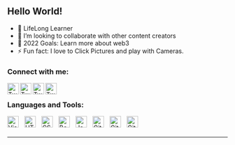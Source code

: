 ## Hello World!

- 🌱 LifeLong Learner
- 👯 I’m looking to collaborate with other content creators
- 🥅 2022 Goals: Learn more about web3
- ⚡ Fun fact: I love to Click Pictures and play with Cameras.

### Connect with me:

[<img align="left" alt="Twitter" width="26px" src="https://img.icons8.com/fluency/48/000000/twitter.png"/>](https://twitter.com/ArinMandal)
&nbsp;&nbsp;
[<img align="left" alt="Twitter" width="26px" src="https://img.icons8.com/fluency/48/000000/facebook-new.png"/>](https://www.facebook.com/Arin.mandal40/)
&nbsp;&nbsp;
[<img img align="left" alt="Twitter" width="26px" src="https://img.icons8.com/fluency/48/000000/instagram-new.png"/>](https://www.instagram.com/aris_shutter/)
[<img align="left" alt="Twitter" width="26px" src="https://img.icons8.com/color/48/000000/linkedin.png"/>](https://www.linkedin.com/in/arin-mandal-79b261151/)
### Languages and Tools:

<img align="left" alt="Visual Studio Code" width="26px" src="https://cdn.jsdelivr.net/gh/devicons/devicon/icons/vscode/vscode-original.svg" style="padding-right:10px;" />
<img align="left" alt="HTML5" width="26px" src="https://cdn.jsdelivr.net/gh/devicons/devicon/icons/html5/html5-original.svg" style="padding-right:10px;" />
<img align="left" alt="CSS3" width="26px" src="https://cdn.jsdelivr.net/gh/devicons/devicon/icons/css3/css3-original.svg" style="padding-right:10px;" />

<img align="left" alt="Bootstrap" width="26px" src="D:\GitHub\img\bootstrap-4.svg" style="padding-right:10px;"/>
<img align="left" alt="JavaScript" width="26px" src="https://cdn.jsdelivr.net/gh/devicons/devicon/icons/javascript/javascript-original.svg" style="padding-right:10px;" />
<!-- <img align="left" alt="React" width="26px" src="https://cdn.jsdelivr.net/gh/devicons/devicon/icons/react/react-original.svg" style="padding-right:10px;" />

<!-- <img align="left" alt="MongoDB" width="26px" src="https://cdn.jsdelivr.net/gh/devicons/devicon/icons/mongodb/mongodb-original.svg" style="padding-right:10px;" /> -->
<!-- <img align="left" alt="MySQL" width="26px" src="https://cdn.jsdelivr.net/gh/devicons/devicon/icons/mysql/mysql-original.svg" style="padding-right:10px;" />-->
<img align="left" alt="Git" width="26px" src="https://cdn.jsdelivr.net/gh/devicons/devicon/icons/git/git-original.svg" style="padding-right:10px;" />
<img align="left" alt="GitHub" width="26px" src="https://user-images.githubusercontent.com/3369400/139447912-e0f43f33-6d9f-45f8-be46-2df5bbc91289.png" style="padding-right:10px;" />
<img align="left" alt="GitHub" width="26px" src="https://user-images.githubusercontent.com/3369400/139448065-39a229ba-4b06-434b-bc67-616e2ed80c8f.png" style="padding-right:10px;" />

<br />
<br />

---

<!---
arinmandal/arinmandal is a ✨ special ✨ repository because its `README.md` (this file) appears on your GitHub profile.
You can click the Preview link to take a look at your changes.
--->
